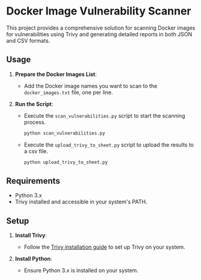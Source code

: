 # Docker Image Vulnerability Scanner

This project provides a comprehensive solution for scanning Docker images for vulnerabilities using Trivy and generating detailed reports in both JSON and CSV formats.

## Usage

1. **Prepare the Docker Images List**:
   - Add the Docker image names you want to scan to the `docker_images.txt` file, one per line.

2. **Run the Script**:
   - Execute the `scan_vulnerabilities.py` script to start the scanning process.
     ```bash
     python scan_vulnerabilities.py
     ```
   - Execute the `upload_trivy_to_sheet.py` script to upload the results to a csv file.
     ```bash
     python upload_trivy_to_sheet.py
     ```

## Requirements

- Python 3.x
- Trivy installed and accessible in your system's PATH.

## Setup

1. **Install Trivy**:
   - Follow the [Trivy installation guide](https://aquasecurity.github.io/trivy/v0.18.3/installation/) to set up Trivy on your system.

2. **Install Python**:
   - Ensure Python 3.x is installed on your system.

